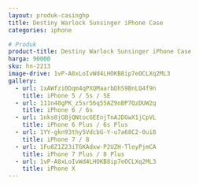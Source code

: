 ```yaml
---
layout: produk-casinghp
title: Destiny Warlock Sunsinger iPhone Case
categories: iphone

# Produk
product-title: Destiny Warlock Sunsinger iPhone Case
harga: 90000
sku: hn-2213
image-drive: 1vP-A8xLoIvWd4LHOKB8ip7eOCLXq2ML3
gallery:
  - url: 1xAWfzi0Dqm4qPXQMaarbDhS9BnLQ4f9n
    title: iPhone 5 / 5s / SE
  - url: 111n48gPK_z5sr56q55AZ9nBP7QzDUW2q
    title: iPhone 6 / 6s
  - url: 1nks8jGBjQNtocGEEnjTnAJDGwX1jCpVL
    title: iPhone 6 Plus / 6s Plus
  - url: 1YY-gkn93thy5VdcbG-Y-u7a68C2-0ui8
    title: iPhone 7 / 8
  - url: 1Fu8Z1Z23iTGKAdxw-P2UZH-TloyPjmCA
    title: iPhone 7 Plus / 8 Plus
  - url: 1vP-A8xLoIvWd4LHOKB8ip7eOCLXq2ML3
    title: iPhone X
---
```

